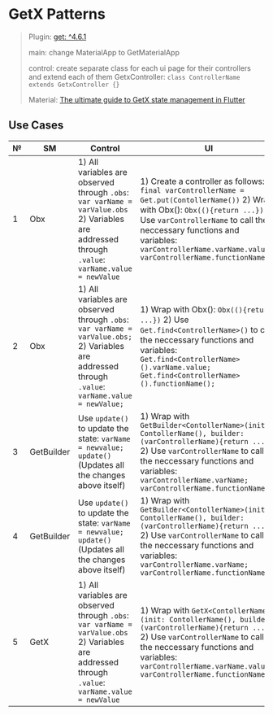 # GetX Patterns

> Plugin: [get: ^4.6.1](https://pub.dev/packages/get)
> 
> main: change MaterialApp to GetMaterialApp
> 
> control: create separate class for each ui page for their controllers and     extend each of them GetxController: ``` class ControllerName extends GetxController {} ```
> 
> Material: [The ultimate guide to GetX state management in Flutter](https://blog.logrocket.com/ultimate-guide-getx-state-management-flutter/)


## Use Cases

| № | SM | Control |  UI | Service | main |
| ------ | ------ | ------ | ------ | ------ | ------ |
| 1 | Obx | 1) All variables are observed through ```.obs```: ``` var varName = varValue.obs``` 2) Variables are addressed through ```.value```:  ``` varName.value = newValue``` | 1) Create a controller as follows: ```final varControllerName = Get.put(ContollerName())``` 2) Wrap with Obx(): ```Obx((){return ...})``` 3) Use ```varControllerName``` to call the neccessary functions and variables: ```varControllerName.varName.value;```  ```varControllerName.functionName();```| - | Use GetMaterialApp instead of MaterialApp |
| 2 | Obx | 1) All variables are observed through ```.obs```: ``` var varName = varValue.obs;``` 2) Variables are addressed through ```.value```:  ``` varName.value = newValue;``` | 1) Wrap with Obx(): ```Obx((){return ...})``` 2) Use ```Get.find<ControllerName>()``` to call the neccessary functions and variables: ```Get.find<ControllerName>().varName.value;```  ```Get.find<ControllerName>().functionName();``` | Binding Service is needed to use ```Get.find<ControllerName>()``` | Need to initialize binding in GetMaterialApp: ```initialBinding: ControllersBinding(),``` |
| 3 | GetBuilder | Use ```update()``` to update the state: ```varName = newvalue; update()``` (Updates all the changes above itself) | 1) Wrap with ```GetBuilder<ContollerName>(init: ContollerName(), builder: (varControllerName){return ...})``` 2) Use ```varControllerName``` to call the neccessary functions and variables: ```varControllerName.varName;```  ```varControllerName.functionName();``` | Binding Service is needed to use ```GetBuilder<ContollerName>(init: ContollerName(), builder: (varControllerName){return ...})``` | Need to initialize binding in GetMaterialApp: ```initialBinding: ControllersBinding(),``` |
| 4 | GetBuilder | Use ```update()``` to update the state: ```varName = newvalue; update()``` (Updates all the changes above itself) | 1) Wrap with ```GetBuilder<ContollerName>(init: ContollerName(), builder: (varControllerName){return ...})``` 2) Use ```varControllerName``` to call the neccessary functions and variables: ```varControllerName.varName;```  ```varControllerName.functionName();``` | Use Dependency Injection Service instead of Binding Service to use ```GetBuilder<ContollerName>(init: ContollerName(), builder: (varControllerName){return ...})``` | Need to initialize dependency injection service in void main() : ```await DependencyInjectionService.init();``` |
| 5 | GetX |  1) All variables are observed through ```.obs```: ``` var varName = varValue.obs``` 2) Variables are addressed through ```.value```:  ``` varName.value = newValue``` | 1) Wrap with ```GetX<ContollerName>(init: ContollerName(), builder: (varControllerName){return ...})``` 2)  Use ```varControllerName``` to call the neccessary functions and variables: ```varControllerName.varName.value;```  ```varControllerName.functionName();``` | - | Use GetMaterialApp instead of MaterialApp |
